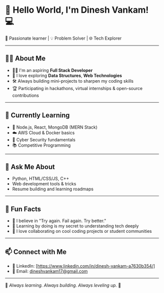 

# 👋 Hello World, I'm Dinesh Vankam! 💻

🚀 Passionate learner | 💡 Problem Solver | 🌐 Tech Explorer  

---

## 👨‍💻 About Me
- 👨‍🎓 I'm an aspiring **Full Stack Developer** 
- 🧠 I love exploring **Data Structures**, **Web Technologies**
- 🛠️ Always building mini-projects to sharpen my coding skills
- 🏆 Participating in hackathons, virtual internships & open-source contributions

---

## 🌱 Currently Learning
- 🔧 Node.js, React, MongoDB (MERN Stack)
- ☁️ AWS Cloud & Docker basics
- 🔐 Cyber Security fundamentals
- 📚 Competitive Programming 

---

## 💬 Ask Me About
- Python, HTML/CSS/JS, C++
- Web development tools & tricks
- Resume building and learning roadmaps

---

## 🌟 Fun Facts
- 🎯 I believe in "Try again. Fail again. Try better."
- 🧩 Learning by doing is my secret to understanding tech deeply
- 🤝 I love collaborating on cool coding projects or student communities

---

## 📫 Connect with Me
- 💼 LinkedIn: [https://www.linkedin.com/in/dinesh-vankam-a7630b354/]
- 📧 Email: dineshvankam17@gmail.com

---

🔁 *Always learning. Always building. Always leveling up.* 🔁

